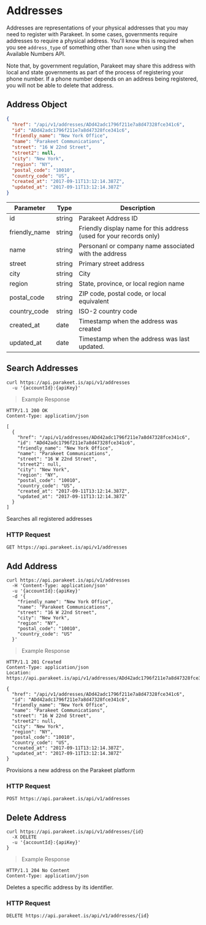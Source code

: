 # Addresses

Addresses are representations of your physical addresses that you may need to register with Parakeet. In some cases, governments require addresses to require a physical address. You'll know this is required when you see `address_type` of something other than `none` when using the Available Numbers API.

Note that, by government regulation, Parakeet may share this address with local and state governments as part of the process of registering your phone number. If a phone number depends on an address being registered, you will not be able to delete that address.

## Address Object

```json
{
  "href": "/api/v1/addresses/ADd42adc1796f211e7a8d47328fce341c6",
  "id": "ADd42adc1796f211e7a8d47328fce341c6",
  "friendly_name": "New York Office",
  "name": "Parakeet Communications",
  "street": "16 W 22nd Street",
  "street2": null,
  "city": "New York",
  "region": "NY",
  "postal_code": "10010",
  "country_code": "US",
  "created_at": "2017-09-11T13:12:14.387Z",
  "updated_at": "2017-09-11T13:12:14.387Z"
}
```

Parameter | Type | Description
--------- | ------- | -----------
id | string | Parakeet Address ID
friendly_name | string | Friendly display name for this address (used for your records only)
name | string | Personanl or company name associated with the address
street | string | Primary street address
city | string | City
region | string | State, province, or local region name
postal_code | string | ZIP code, postal code, or local equivalent
country_code | string | ISO-2 country code
created_at | date | Timestamp when the address was created
updated_at | date | Timestamp when the address was last updated.

## Search Addresses

```shell
curl https://api.parakeet.is/api/v1/addresses
  -u '{accountId}:{apiKey}'
```

> Example Response

```http
HTTP/1.1 200 OK
Content-Type: application/json

[
  {
    "href": "/api/v1/addresses/ADd42adc1796f211e7a8d47328fce341c6",
    "id": "ADd42adc1796f211e7a8d47328fce341c6",
    "friendly_name": "New York Office",
    "name": "Parakeet Communications",
    "street": "16 W 22nd Street",
    "street2": null,
    "city": "New York",
    "region": "NY",
    "postal_code": "10010",
    "country_code": "US",
    "created_at": "2017-09-11T13:12:14.387Z",
    "updated_at": "2017-09-11T13:12:14.387Z"
  }
]
```

Searches all registered addresses

### HTTP Request

`GET https://api.parakeet.is/api/v1/addresses`

## Add Address

```shell
curl https://api.parakeet.is/api/v1/addresses
  -H 'Content-Type: application/json'
  -u '{accountId}:{apiKey}'
  -d '{ 
    "friendly_name": "New York Office",
    "name": "Parakeet Communications",
    "street": "16 W 22nd Street",
    "city": "New York",
    "region": "NY",
    "postal_code": "10010",
    "country_code": "US"
  }'
```

> Example Response

```http
HTTP/1.1 201 Created
Content-Type: application/json
Location: https://api.parakeet.is/api/v1/addresses/ADd42adc1796f211e7a8d47328fce341c6

{
  "href": "/api/v1/addresses/ADd42adc1796f211e7a8d47328fce341c6",
  "id": "ADd42adc1796f211e7a8d47328fce341c6",
  "friendly_name": "New York Office",
  "name": "Parakeet Communications",
  "street": "16 W 22nd Street",
  "street2": null,
  "city": "New York",
  "region": "NY",
  "postal_code": "10010",
  "country_code": "US",
  "created_at": "2017-09-11T13:12:14.387Z",
  "updated_at": "2017-09-11T13:12:14.387Z"
}
```

Provisions a new address on the Parakeet platform

### HTTP Request

`POST https://api.parakeet.is/api/v1/addresses`

## Delete Address

```shell
curl https://api.parakeet.is/api/v1/addresses/{id}
  -X DELETE
  -u '{accountId}:{apiKey}'
}
```

> Example Response

```http
HTTP/1.1 204 No Content
Content-Type: application/json
```

Deletes a specific address by its identifier.

### HTTP Request

`DELETE https://api.parakeet.is/api/v1/addresses/{id}`